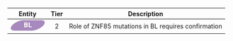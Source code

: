 |Entity|Tier|Description              |
|:----:|:----:|------------------------------|
|![BL](images/icons/BL_tier2.png) | 2 | Role of ZNF85 mutations in BL requires confirmation|
